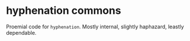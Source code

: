 # hyphenation commons

Proemial code for `hyphenation`. Mostly internal, slightly haphazard, leastly dependable.
